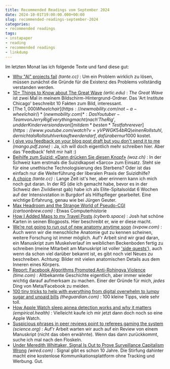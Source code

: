 ```yaml
---
title: Recommended Readings vom September 2024
date: 2024-10-01T19:00:00.000+00:00
slug: recommended-readings-september-2024
categories:
- recommended readings
tags:
- instapaper
- reading
- recommended readings
- linkdump
---
```


Im letzten Monat las ich folgende Texte und fand diese gut:

- [Why "AI" projects fail](https://tante.cc/2024/09/03/why-ai-projects-fail/) *(tante.cc)* : Um ein Problem wirklich zu lösen, müssen zunächst die Gründe für die Existenz des Problems vollständig verstanden werden.
- [10+ Things to Know about The Great Wave](https://www.artic.edu/articles/1139/10-things-to-know-about-the-great-wave) *(artic.edu)* : *The Great Wave* ist zwei Mal in meinem Bildschirm-Hintergrund-Ordner. Das 'Art Institute Chicago' beschreibt 10 Fakten zum Bild, interessant.
- [The $1,000 Wheelchair](https://newmobility.com/not-a-wheelchair/) *(newmobility.com)* : Das Youtuber-Team von JerryRigEverything macht (nach 'The Rig', und der Kinderversion davon ([mit dem *besten* Testfahrer ever](https://www.youtube.com/watch?v=yVPWGK54bRQ) einen Rollstuhl, der nicht als Rollstuhl verkauft werden darf, dafür aber nur 1000$ kostet.
- [I give you feedback on your blog post draft but you don't send it to me](https://mango.pdf.zone/i-give-you-feedback-on-your-blog-post-draft-but-you-dont-send-it-to-me) *(mango.pdf.zone)* : Ja, ich will doch eigentlich mehr schreiben hier. Aber das 'Feedback' fehlt mir halt :)
- [Beihilfe zum Suizid: «Dann drücken Sie diesen Knopf»](https://www.woz.ch/!V08XR9EY15NS) *(woz.ch)* : In der Schweiz kam erstmals die Suizidkapsel «Sarco» zum Einsatz. Steht sie für eine unethische Technologisierung des Sterbens? Oder ist das einfach nur die Weiterführung der liberalen Praxis der Suizidhilfe?
- [A choice](https://tante.cc/2024/09/24/a-choice/) *(tante.cc)* : Lange Zeit ist's her, aber erinnern kann ich mich noch gut daran. In der RS (die ich gemacht habe, bevor es in der Schweiz den Zivildienst gab) habe ich als Elite-Spitalsoldat 6 Wochen auf der Intensivstation in Burgdorf als Hilfspfleger gearbeitet. Eine wichtige Erfahrung, genau wie bei Jürgen Geuter.
- [Max Headroom and the Strange World of Pseudo-CGI](https://www.cartoonbrew.com/cgi/max-headroom-and-the-strange-world-of-pseudo-cgi-82745.html) *(cartoonbrew.com)* : Etwas Computerhistorie
- [How I Added Maps to my Travel Posts](https://cyberb.space/notes/2024/how-i-added-maps-to-my-travel-posts/) *(cyberb.space)* : Josh hat schöne Karten in seinen Blogposts. Hier beschreibt er, wie er diese macht.
- [We’re not going to run out of new anatomy anytime soon](https://svpow.com/2024/09/07/were-not-going-to-run-out-of-new-anatomy-anytime-soon/) *(svpow.com)* : Auch wenn wir die menschliche Anatomie gut zu kennen scheinen, weitere Forschung ist immer möglich. Auf'r Arbeit sind wir grad daran, ein Manuskript zum Muskelverlauf im weiblichen Beckenboden fertig zu schreiben (meine Mitarbeit am  Manuskript ist voller ['side quests'](https://mastodon.social/@dasrecht@chaos.social/113078417858468268)), auch wenn da schon viel darüber bekannt ist, es gibt noch viel Neues zu beschreiben. Achtung: Bilder mit vielen anatomischen Details aus dem Inneren eines Körpers.
- [Report: Facebook Algorithms Promoted Anti-Rohingya Violence](https://time.com/6217730/myanmar-meta-rohingya-facebook/) *(time.com)* : Altbekannte   Geschichte eigentlich, aber immer wieder wichtig darauf aufmerksam zu machen. Einer der Gründe für mich, *jedes* Ding von Meta/Facebook zu meiden.
- [100 tiny tricks to help with everything from digital overwhelm to lumpy sugar and unpaid bills](https://www.theguardian.com/lifeandstyle/article/2024/sep/03/sort-out-your-life-100-tiny-tricks-to-help-with-everything-from-digital-overwhelm-to-lumpy-sugar-and-unpaid-bills) *(theguardian.com)* : 100 kleine Tipps, viele sehr toll.
- [How Apple Watch sleep apnea detection works and why it matters](https://empirical.health/blog/apple-watch-sleep-apnea/) *(empirical.health)* : Vielleicht kaufe ich mir jetzt dann doch noch so eine Apple Watch.
- [Suspicious phrases in peer reviews point to referees gaming the system](https://www.science.org/content/article/suspicious-phrases-peer-reviews-point-referees-gaming-system) *(science.org)* : Auf'r Arbeit warten wir auch auf ein Review von einem Manuskript (nicht das oben erwähnte). Wenn das dann zurückkommt, suche ich mal nach den Floskeln.
- [Under Meredith Whittaker, Signal Is Out to Prove Surveillance Capitalism Wrong](https://www.wired.com/story/meredith-whittaker-signal/) *(wired.com)* : Signal gibt es schon 10 Jahre. Die Stirfung dahinter macht eine kostenlose Kommunikationsplattform ohne Tracking und Werbung. Gut.